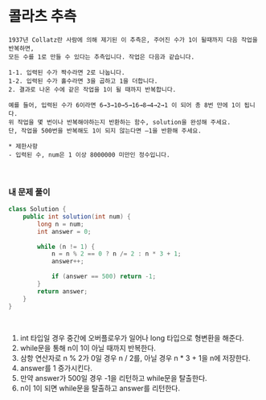 # 콜라츠 추측

```
1937년 Collatz란 사람에 의해 제기된 이 추측은, 주어진 수가 1이 될때까지 다음 작업을 반복하면,  
모든 수를 1로 만들 수 있다는 추측입니다. 작업은 다음과 같습니다.  

1-1. 입력된 수가 짝수라면 2로 나눕니다.  
1-2. 입력된 수가 홀수라면 3을 곱하고 1을 더합니다.  
2. 결과로 나온 수에 같은 작업을 1이 될 때까지 반복합니다.  

예를 들어, 입력된 수가 6이라면 6→3→10→5→16→8→4→2→1 이 되어 총 8번 만에 1이 됩니다.  
위 작업을 몇 번이나 반복해야하는지 반환하는 함수, solution을 완성해 주세요.  
단, 작업을 500번을 반복해도 1이 되지 않는다면 –1을 반환해 주세요.  

* 제한사항
- 입력된 수, num은 1 이상 8000000 미만인 정수입니다.
```
<br>

### 내 문제 풀이  

```java
class Solution {
    public int solution(int num) {
        long n = num;
        int answer = 0;
        
        while (n != 1) {
            n = n % 2 == 0 ? n /= 2 : n * 3 + 1;
            answer++;
            
            if (answer == 500) return -1;
        }
        return answer;
    }
}
```
<br>

1. int 타입일 경우 중간에 오버플로우가 일어나 long 타입으로 형변환을 해준다.
2. while문을 통해 n이 1이 아닐 때까지 반복한다.
3. 삼항 연산자로 n % 2가 0일 경우 n / 2를, 아닐 경우 n * 3 + 1을 n에 저장한다.
4. answer를 1 증가시킨다.
5. 만약 answer가 500일 경우 -1을 리턴하고 while문을 탈출한다.
6. n이 1이 되면 while문을 탈출하고 answer를 리턴한다.
  
<br>

